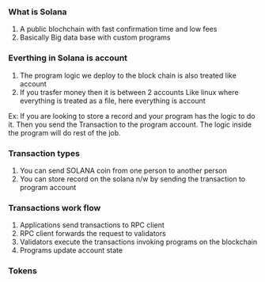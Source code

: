 ### What is Solana

1. A public blochchain with fast confirmation time and low fees
2. Basically Big data base with custom programs

### Everthing in Solana is account

1. The program logic we deploy to the block chain is also treated like account
2. If you trasfer money then it is between 2 accounts
   Like linux where everything is treated as a file, here everything is account

Ex: If you are looking to store a record and your program has the logic to do it. Then you send the
Transaction to the program account. The logic inside the program will do rest of the job.

### Transaction types

1. You can send SOLANA coin from one person to another person
2. You can store record on the solana n/w by sending the transaction to program account

### Transactions work flow

1. Applications send transactions to RPC client
2. RPC client forwards the request to validators
3. Validators execute the transactions invoking programs on the blockchain
4. Programs update account state

### Tokens

